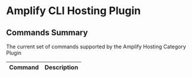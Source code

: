 # Amplify CLI Hosting Plugin

## Commands Summary

The current set of commands supported by the Amplify Hosting Category Plugin

| Command              | Description |
| --- | --- |

